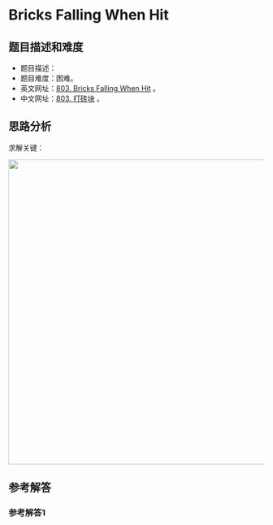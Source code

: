 # Bricks Falling When Hit

## 题目描述和难度
+ 题目描述：
+ 题目难度：困难。
+ 英文网址：[803. Bricks Falling When Hit](https://leetcode.com/problems/bricks-falling-when-hit/description/)  。
+ 中文网址：[803. 打砖块](https://leetcode-cn.com/problems/bricks-falling-when-hit/description/)  。
## 思路分析
求解关键：

<img src="https://liweiwei1419.github.io/images/leetcode-solution/" width="600">

## 参考解答
### 参考解答1

```java

```